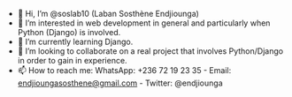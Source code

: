 - 👋 Hi, I’m @soslab10 (Laban Sosthène Endjiounga)
- 👀 I’m interested in web development in general and particularly when Python (Django) is involved.
- 🌱 I’m currently learning Django.
- 💞️ I’m looking to collaborate on a real project that involves Python/Django in order to gain in experience.
- 📫 How to reach me: WhatsApp: +236 72 19 23 35 - Email: endjioungasosthene@gmail.com - Twitter: @endjiounga

<!---
soslab10/soslab10 is a ✨ special ✨ repository because its `README.md` (this file) appears on your GitHub profile.
You can click the Preview link to take a look at your changes.
--->
